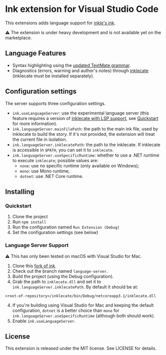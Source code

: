 # Ink extension for Visual Studio Code

This extensions adds language support for [inkle's ink].

⚠️ The extension is under heavy development and is not available yet on the marketplace.

[inkle's ink]: https://github.com/inkle/ink

## Language Features

- Syntax highlighting using the [updated TextMate grammar].
- Diagnostics (errors, warning and author's notes) through [inklecate] (inklecate must be installed separately).

[updated TextMate grammar]: https://github.com/inkle/ink-tmlanguage
[inklecate]: https://github.com/ephread/ink/tree/language-server/inklecate/LanguageServerProtocol

## Configuration settings

The server supports three configuration settings.

- `ink.useLanguageServer`: use the experimental language server (this feature requires a version of
  [inklecate with LSP support], see [Quickstart] for more information).
- `ink.languageServer.mainFilePath`: the path to the main ink file, used by inklecate to build the story.
   If it's not provided, the extension will treat the current file in isolation.
- `ink.languageServer.inklecatePath`: the path to the inklecate. If inklecate is accessible in `$PATH`, you can set it to `inklecate`.
- `ink.languageServer.useSpecificRuntime`: whether to use a .NET runtime to execute `inklecate`; possible values are:
    - `none`: use no specific runtime (only available on Windows);
    - `mono`: use Mono runtime;
    - `dotnet`: use .NET Core runtime.

[Quickstart]: #quickstart
[inklecate with LSP support]: https://github.com/ephread/ink/tree/language-server/inklecate/LanguageServerProtocol

## Installing

### Quickstart

1. Clone the project
2. Run `npm install`
3. Run the configuration named `Run Extension (Debug)`
4. Set the configuration settings (see below)

### Language Server Support

⚠️ This has only been tested on macOS with Visual Studio for Mac.

1. Clone this [fork of ink].
2. Check out the branch named `language-server`.
3. Build the project (using the Debug configuration).
4. Grab the path to `inklecate.dll` and set it to `ink.languageServer.inklecatePath`.
   By default it should be at:
```
<root-of-repository>/inklecate/bin/Debug/netcoreapp3.1/inklecate.dll
```
4. If you're building using Visual Studio for Mac and keeping the default configuration,
`dotnet` is a better choice than `mono` for `ink.languageServer.useSpecificRuntime`
(although both should work).
5. Enable `ink.useLanguageServer`.

[fork of ink]: https://github.com/ephread/ink/

## License

This extension is released under the MIT license. See LICENSE for details.
